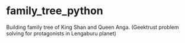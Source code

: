 # family_tree_python
Building family tree of King Shan and Queen Anga. (Geektrust problem solving for protagonists in Lengaburu planet)
